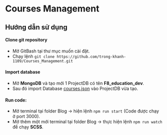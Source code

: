 # Courses Management
## Hướng dẫn sử dụng
#### Clone git repository
- Mở GitBash tại thư mục muốn cài đặt.
- Chạy lệnh `git clone https://github.com/trong-khanh-1109/Courses_Management.git`
#### Import database
- Mở **MongoDB** và tạo mới 1 ProjectDB có tên **F8_education_dev**.
- Sau đó import Database [courses.json](./courses.json) vào ProjectDB vừa tạo.
#### Run code:
- Mở terminal tại folder Blog -> hiện lệnh `npm run start` (Code được chạy ở port 3000).
- Mở thêm một mới terminal tại folder Blog -> thực hiện lệnh `npm run watch` để chạy **SCSS**.
